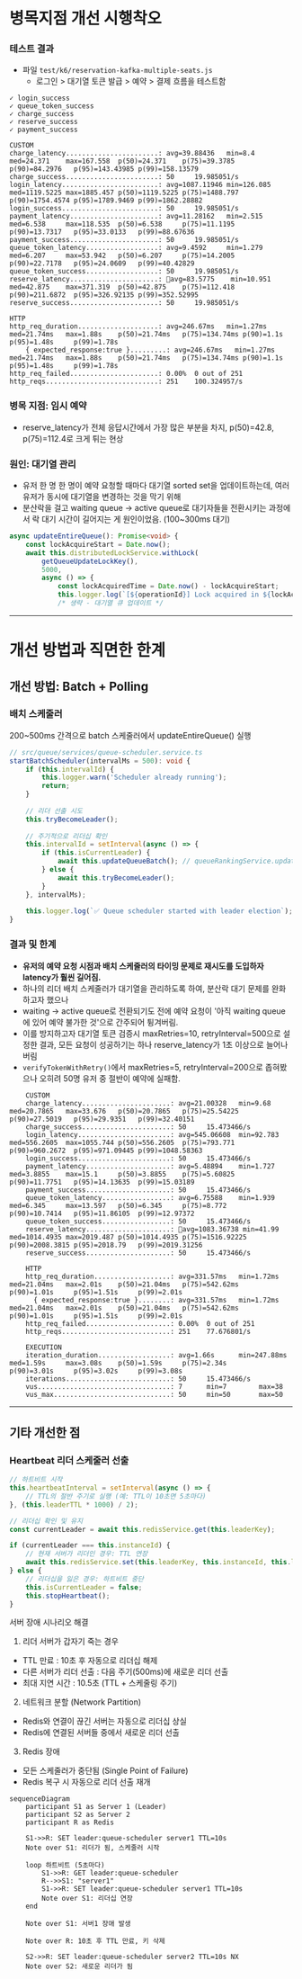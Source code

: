 # 병목지점 개선 시행착오

### 테스트 결과
- 파일 `test/k6/reservation-kafka-multiple-seats.js`
	- 로그인 > 대기열 토큰 발급 > 예약 > 결제 흐름을 테스트함
```
✓ login_success
✓ queue_token_success
✓ charge_success
✓ reserve_success
✓ payment_success

CUSTOM
charge_latency.......................: avg=39.88436   min=8.4      med=24.371    max=167.558  p(50)=24.371    p(75)=39.3785  p(90)=84.2976   p(95)=143.43985 p(99)=158.13579 
charge_success.......................: 50     19.985051/s
login_latency........................: avg=1087.11946 min=126.085  med=1119.5225 max=1885.457 p(50)=1119.5225 p(75)=1488.797 p(90)=1754.4574 p(95)=1789.9469 p(99)=1862.28882
login_success........................: 50     19.985051/s
payment_latency......................: avg=11.28162   min=2.515    med=6.538     max=118.535  p(50)=6.538     p(75)=11.1195  p(90)=13.7317   p(95)=33.0133   p(99)=88.67636  
payment_success......................: 50     19.985051/s
queue_token_latency..................: avg=9.4592     min=1.279    med=6.207     max=53.942   p(50)=6.207     p(75)=14.2005  p(90)=22.7178   p(95)=24.0609   p(99)=40.42829  
queue_token_success..................: 50     19.985051/s
reserve_latency......................: 🔴avg=83.5775    min=10.951   med=42.875    max=371.319  p(50)=42.875    p(75)=112.418  p(90)=211.6872  p(95)=326.92135 p(99)=352.52995 
reserve_success......................: 50     19.985051/s

HTTP
http_req_duration....................: avg=246.67ms   min=1.27ms   med=21.74ms   max=1.88s    p(50)=21.74ms   p(75)=134.74ms p(90)=1.1s      p(95)=1.48s     p(99)=1.78s     
	{ expected_response:true }.........: avg=246.67ms   min=1.27ms   med=21.74ms   max=1.88s    p(50)=21.74ms   p(75)=134.74ms p(90)=1.1s      p(95)=1.48s     p(99)=1.78s     
http_req_failed......................: 0.00%  0 out of 251
http_reqs............................: 251    100.324957/s

```
### 병목 지점: 임시 예약
- reserve_latency가 전체 응답시간에서 가장 많은 부분을 차지, p(50)=42.8, p(75)=112.4로 크게 튀는 현상


### 원인: 대기열 관리 
- 유저 한 명 한 명이 예약 요청할 때마다 대기열 sorted set을 업데이트하는데,
여러 유저가 동시에 대기열을 변경하는 것을 막기 위해
- 분산락을 걸고 waiting queue -> active queue로 대기자들을 전환시키는 과정에서 
락 대기 시간이 길어지는 게 원인이었음. (100~300ms 대기)
```typescript
async updateEntireQueue(): Promise<void> {
	const lockAcquireStart = Date.now();
	await this.distributedLockService.withLock(
		getQueueUpdateLockKey(),
		5000, 
		async () => {
			const lockAcquiredTime = Date.now() - lockAcquireStart;
			this.logger.log(`[${operationId}] Lock acquired in ${lockAcquiredTime}ms`);
			/* 생략 - 대기열 큐 업데이트 */
```

---
# 개선 방법과 직면한 한계
## 개선 방법: Batch + Polling
### 배치 스케줄러
200~500ms 간격으로 batch 스케줄러에서 updateEntireQueue() 실행

```typescript
// src/queue/services/queue-scheduler.service.ts
startBatchScheduler(intervalMs = 500): void {
	if (this.intervalId) {
		this.logger.warn('Scheduler already running');
		return;
	}
	
	// 리더 선출 시도
	this.tryBecomeLeader();
	
	// 주기적으로 리더십 확인
	this.intervalId = setInterval(async () => {
		if (this.isCurrentLeader) {
			await this.updateQueueBatch(); // queueRankingService.updateEntireQueue() 호출
		} else {
			await this.tryBecomeLeader();
		}
	}, intervalMs);
	
	this.logger.log(`✅ Queue scheduler started with leader election`);
}
```


### 결과 및 한계
- **유저의 예약 요청 시점과 배치 스케줄러의 타이밍 문제로 재시도를 도입하자 latency가 훨씬 길어짐.**
- 하나의 리더 배치 스케줄러가 대기열을 관리하도록 하여, 분산락 대기 문제를 완화하고자 했으나
- waiting -> active queue로 전환되기도 전에 예약 요청이 '아직 waiting queue에 있어 예약 불가한 것'으로 간주되어 튕겨버림.
- 이를 방지하고자 대기열 토큰 검증시 maxRetries=10, retryInterval=500으로 설정한 결과, 모든 요청이 성공하기는 하나 
reserve_latency가 1초 이상으로 늘어나버림
- `verifyTokenWithRetry()`에서 maxRetries=5, retryInterval=200으로 좁혀봤으나 오히려 50명 유저 중 절반이 예약에 실패함.

```
    CUSTOM
    charge_latency......................: avg=21.00328   min=9.68     med=20.7865   max=33.676   p(50)=20.7865   p(75)=25.54225   p(90)=27.5019   p(95)=29.9351   p(99)=32.40151  
    charge_success......................: 50     15.473466/s
    login_latency.......................: avg=545.06608  min=92.783   med=556.2605  max=1055.744 p(50)=556.2605  p(75)=793.771    p(90)=960.2672  p(95)=971.09445 p(99)=1048.58363
    login_success.......................: 50     15.473466/s
    payment_latency.....................: avg=5.48894    min=1.727    med=3.8855    max=15.1     p(50)=3.8855    p(75)=5.60825    p(90)=11.7751   p(95)=14.13635  p(99)=15.03189  
    payment_success.....................: 50     15.473466/s
    queue_token_latency.................: avg=6.75588    min=1.939    med=6.345     max=13.597   p(50)=6.345     p(75)=8.772      p(90)=10.7414   p(95)=11.86105  p(99)=12.97372  
    queue_token_success.................: 50     15.473466/s
    reserve_latency.....................: 🔴avg=1083.36738 min=41.99    med=1014.4935 max=2019.487 p(50)=1014.4935 p(75)=1516.92225 p(90)=2008.3815 p(95)=2018.79   p(99)=2019.31256
    reserve_success.....................: 50     15.473466/s

    HTTP
    http_req_duration...................: avg=331.57ms   min=1.72ms   med=21.04ms   max=2.01s    p(50)=21.04ms   p(75)=542.62ms   p(90)=1.01s     p(95)=1.51s     p(99)=2.01s     
      { expected_response:true }........: avg=331.57ms   min=1.72ms   med=21.04ms   max=2.01s    p(50)=21.04ms   p(75)=542.62ms   p(90)=1.01s     p(95)=1.51s     p(99)=2.01s     
    http_req_failed.....................: 0.00%  0 out of 251
    http_reqs...........................: 251    77.676801/s

    EXECUTION
    iteration_duration..................: avg=1.66s      min=247.88ms med=1.59s     max=3.08s    p(50)=1.59s     p(75)=2.34s      p(90)=3.01s     p(95)=3.02s     p(99)=3.08s     
    iterations..........................: 50     15.473466/s
    vus.................................: 7      min=7        max=38
    vus_max.............................: 50     min=50       max=50
```

---
## 기타 개선한 점

### Heartbeat 리더 스케줄러 선출
```typescript
// 하트비트 시작
this.heartbeatInterval = setInterval(async () => {
    // TTL의 절반 주기로 실행 (예: TTL이 10초면 5초마다)
}, (this.leaderTTL * 1000) / 2);

// 리더십 확인 및 유지
const currentLeader = await this.redisService.get(this.leaderKey);

if (currentLeader === this.instanceId) {
    // 현재 서버가 리더인 경우: TTL 연장
    await this.redisService.set(this.leaderKey, this.instanceId, this.leaderTTL);
} else {
    // 리더십을 잃은 경우: 하트비트 중단
    this.isCurrentLeader = false;
    this.stopHeartbeat();
}
```

서버 장애 시나리오 해결
1. 리더 서버가 갑자기 죽는 경우
- TTL 만료 : 10초 후 자동으로 리더십 해제
- 다른 서버가 리더 선출 : 다음 주기(500ms)에 새로운 리더 선출
- 최대 지연 시간 : 10.5초 (TTL + 스케줄링 주기)
2. 네트워크 분할 (Network Partition)
- Redis와 연결이 끊긴 서버는 자동으로 리더십 상실
- Redis에 연결된 서버들 중에서 새로운 리더 선출
3. Redis 장애
- 모든 스케줄러가 중단됨 (Single Point of Failure)
- Redis 복구 시 자동으로 리더 선출 재개

```mermaid
sequenceDiagram
    participant S1 as Server 1 (Leader)
    participant S2 as Server 2
    participant R as Redis
    
    S1->>R: SET leader:queue-scheduler server1 TTL=10s
    Note over S1: 리더가 됨, 스케줄러 시작
    
    loop 하트비트 (5초마다)
        S1->>R: GET leader:queue-scheduler
        R-->>S1: "server1"
        S1->>R: SET leader:queue-scheduler server1 TTL=10s
        Note over S1: 리더십 연장
    end
    
    Note over S1: 서버1 장애 발생
    
    Note over R: 10초 후 TTL 만료, 키 삭제
    
    S2->>R: SET leader:queue-scheduler server2 TTL=10s NX
    Note over S2: 새로운 리더가 됨
```

<!-- ## 2. Redis Lua Script: 동시성 문제 100% 해결
- waiting → active 전환을 Lua script 하나로 원자적 처리
- zrange, zrem, zadd, zcard 모두 하나의 Redis 연산으로 처리 가능 -->
